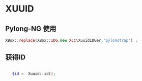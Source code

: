 # XUUID


## Pylong-NG 使用

```php
XBox::replace(XBox::IDG,new XCC\XuuidIDGer,"pylonstrap") ;

```

## 获得ID
```php

   $id =  Xuuid::id();

```
